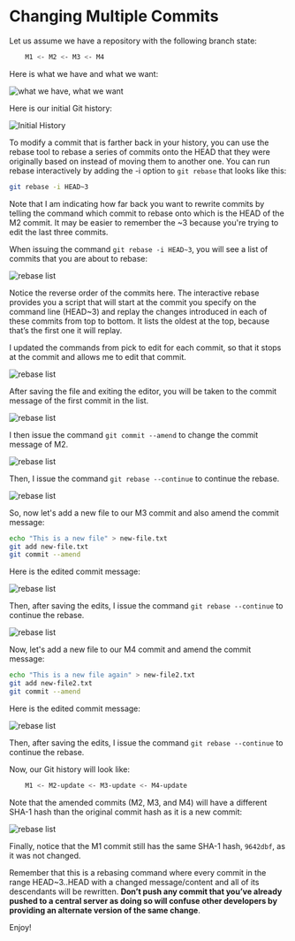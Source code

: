 # Changing Multiple Commits

Let us assume we have a repository with the following branch state:

```bash
    M1 <- M2 <- M3 <- M4
```

Here is what we have and what we want:

![what we have, what we want](amend-many-commits/amend-many-commits.png)

Here is our initial Git history:

![Initial History](amend-many-commits/initial-history-listing.png)

To modify a commit that is farther back in your history, you can use the rebase tool to rebase a series of commits onto the HEAD that they were originally based on instead of moving them to another one. You can run rebase interactively by adding the -i option to `git rebase` that looks like this:

```bash
git rebase -i HEAD~3
```

Note that I am indicating how far back you want to rewrite commits by telling the command which commit to rebase onto which is the HEAD of the M2 commit. It may be easier to remember the ~3 because you're trying to edit the last three commits.

When issuing the command `git rebase -i HEAD~3`, you will see a list of commits that you are about to rebase:

![rebase list](amend-many-commits/interactive-rebase-editor.png)

Notice the reverse order of the commits here. The interactive rebase provides you a script that will start at the commit you specify on the command line (HEAD~3) and replay the changes introduced in each of these commits from top to bottom. It lists the oldest at the top, because that’s the first one it will replay.

I updated the commands from pick to edit for each commit, so that it stops at the commit and allows me to edit that commit.

![rebase list](amend-many-commits/interactive-rebase-editor-2.png)

After saving the file and exiting the editor, you will be taken to the commit message of the first commit in the list.

![rebase list](amend-many-commits/amend-M2.png)

I then issue the command `git commit --amend` to change the commit message of M2.

![rebase list](amend-many-commits/edit-M2.png)

Then, I issue the command `git rebase --continue` to continue the rebase.

![rebase list](amend-many-commits/amend-M3.png)

So, now let's add a new file to our M3 commit and also amend the commit message:

```bash
echo "This is a new file" > new-file.txt
git add new-file.txt
git commit --amend
```

Here is the edited commit message:

![rebase list](amend-many-commits/edit-M3.png)

Then, after saving the edits, I issue the command `git rebase --continue` to continue the rebase.

![rebase list](amend-many-commits/amend-M4.png)

Now, let's add a new file to our M4 commit and amend the commit message:

```bash
echo "This is a new file again" > new-file2.txt
git add new-file2.txt
git commit --amend
```

Here is the edited commit message:

![rebase list](amend-many-commits/edit-M4.png)

Then, after saving the edits, I issue the command `git rebase --continue` to continue the rebase.

Now, our Git history will look like:

```bash
    M1 <- M2-update <- M3-update <- M4-update
```

Note that the amended commits (M2, M3, and M4) will have a different SHA-1 hash than the original commit hash as it is a new commit:

![rebase list](amend-many-commits/git-history-amended.png)

Finally, notice that the M1 commit still has the same SHA-1 hash, `9642dbf`, as it was not changed.

Remember that this is a rebasing command where every commit in the range HEAD~3..HEAD with a changed message/content and all of its descendants will be rewritten. **Don’t push any commit that you’ve already pushed to a central server as doing so will confuse other developers by providing an alternate version of the same change**.

Enjoy!
